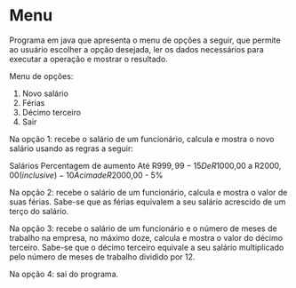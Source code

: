 # Menu
Programa em java que apresenta o menu de opções a seguir, que permite ao usuário escolher a
opção desejada, ler os dados necessários para executar a operação e mostrar o resultado.

Menu de opções:
1) Novo salário
2) Férias
3) Décimo terceiro
4) Sair
   
Na opção 1: recebe o salário de um funcionário, calcula e mostra o novo salário usando as
regras a seguir:

Salários                              Percentagem de aumento
Até R$999,99                          - 15%
De R$1000,00 a R$2000,00 (inclusive)  - 10%
Acima de R$2000,00                    - 5%

Na opção 2: recebe o salário de um funcionário, calcula e mostra o valor de suas férias. Sabe-se
que as férias equivalem a seu salário acrescido de um terço do salário.

Na opção 3: recebe o salário de um funcionário e o número de meses de trabalho na empresa, no
máximo doze, calcula e mostra o valor do décimo terceiro. Sabe-se que o décimo terceiro
equivale a seu salário multiplicado pelo número de meses de trabalho dividido por 12.

Na opção 4: sai do programa.

